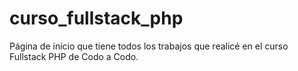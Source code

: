 # curso_fullstack_php
Página de inicio que tiene todos los trabajos que realicé en el curso Fullstack PHP de Codo a Codo.
